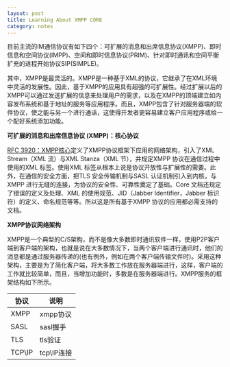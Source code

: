 ```yaml
---
layout: post
title: Learning About XMPP CORE
category: notes
---
```


目前主流的IM通信协议有如下四个：可扩展的消息和出席信息协议(XMPP)、即时信息和空间协议(IMPP)、空间和即时信息协议(PRIM)、针对即时通讯和空间平衡扩充的进程开始协议SIP(SIMPLE)。

其中，XMPP是最灵活的。XMPP是一种基于XML的协议，它继承了在XML环境中灵活的发展性。因此，基于XMPP的应用具有超强的可扩展性。经过扩展以后的XMPP可以通过发送扩展的信息来处理用户的需求，以及在XMPP的顶端建立如内容发布系统和基于地址的服务等应用程序。而且，XMPP包含了针对服务器端的软件协议，使之能与另一个进行通话，这使得开发者更容易建立客户应用程序或给一个配好系统添加功能。

**可扩展的消息和出席信息协议 (XMPP)：核心协议** 

[RFC 3920：XMPP核心](http://wiki.jabbercn.org/RFC3920)定义了XMPP协议框架下应用的网络架构，引入了XML Stream（XML 流）与XML Stanza（XML 节），并规定XMPP 协议在通信过程中使用的XML 标签。使用XML 标签从根本上说是协议开放性与扩展性的需要。此外，在通信的安全方面，把TLS 安全传输机制与SASL 认证机制引入到内核，与XMPP 进行无缝的连接，为协议的安全性、可靠性奠定了基础。Core 文档还规定了错误的定义及处理、XML 的使用规范、JID（Jabber Identifier，Jabber 标识符）的定义、命名规范等等。所以这是所有基于XMPP 协议的应用都必需支持的文档。

**XMPP协议网络架构**

XMPP是一个典型的C/S架构，而不是像大多数即时通讯软件一样，使用P2P客户端到客户端的架构，也就是说在大多数情况下，当两个客户端进行通讯时，他们的消息都是通过服务器传递的(也有例外，例如在两个客户端传输文件时)。采用这种架构，主要是为了简化客户端，将大多数工作放在服务器端进行，这样，客户端的工作就比较简单，而且，当增加功能时，多数是在服务器端进行。XMPP服务的框架结构如下所示。

协议|说明
----|----
XMPP|xmpp协议
SASL|sasl握手
TLS|tls验证
TCP\IP|tcp\IP连接


